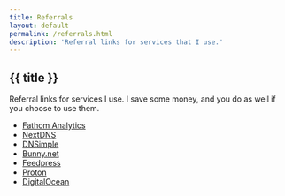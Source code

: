 ```yaml
---
title: Referrals
layout: default
permalink: /referrals.html
description: 'Referral links for services that I use.'
---
```

<h2 class="page__header">{{ title }}</h2>

Referral links for services I use. I save some money, and you do as well if you choose to use them.

<ul>
  <li><a onclick="fathom?.trackEvent('Fathom referral')" href="https://usefathom.com/ref/TFFKEZ">Fathom Analytics</a></li>
  <li><a onclick="fathom?.trackEvent('NextDNS referral')" href="https://nextdns.io/?from=m56mt3z6">NextDNS</a></li>
  <li><a onclick="fathom?.trackEvent('DNSimple referral')" href="https://dnsimple.com/r/3a7cbb9e15df8f">DNSimple</a></li>
  <li><a onclick="fathom?.trackEvent('Bunny.net referral')" href="https://bunny.net?ref=revw3mehej">Bunny.net</a></li>
  <li><a onclick="fathom?.trackEvent('Feedpress referral')" href="https://feedpress.com/?affid=34370">Feedpress</a></li>
  <li><a onclick="fathom?.trackEvent('Proton referral')" href="https://pr.tn/ref/X775YX40Z50G">Proton</a></li>
  <li><a onclick="fathom?.trackEvent('DigitalOcean referral')" href="https://m.do.co/c/3635bf99aee2">DigitalOcean</a></li>
</ul>